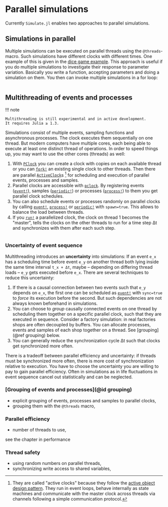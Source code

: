 # Parallel simulations

Currently `Simulate.jl` enables two approaches to parallel simulations.

## Simulations in parallel

Multiple simulations can be executed on parallel threads using the `@threads`-
macro. Such simulations have different clocks with different times. One example of
this is given in the [dice game example](../examples/dicegame/dicegame.md). This
approach is useful if you do multiple simulations to investigate their response
to parameter variation. Basically you write a function, accepting parameters and doing a simulation on them. You then can invoke multiple simulations in a for loop:

```julia
```

## Multithreading of events and processes  

!!! note

    Multithreading is still experimental and in active development.
    It requires Julia ≥ 1.3.

Simulations consist of multiple events, sampling functions and asynchronous
processes. The clock executes them sequentially on one thread. But modern computers have multiple cores, each being able to execute at least one distinct thread of operations. In order to speed things up, you may want to use the other cores (threads) as well:

1. With  [`PClock`](@ref) you can create a clock with copies on each available thread  or you can [`fork!`](@ref) an existing single clock to other threads. Then there are parallel [`ActiveClock`](@ref)s [^1] for scheduling and execution of  parallel events,  processes and samples.  
2. Parallel clocks are accessible with [`pclock`](@ref). By  registering events ([`event!`](@ref)), samples ([`periodic!`](@ref)) or processes ([`process!`](@ref)) to them you get parallel clock schedules.
3. You can also schedule events or processes randomly on parallel clocks by calling [`event!`](@ref), [`process!`](@ref) or [`periodic!`](@ref) with `spawn=true`. This allows to balance the load between threads.
4. If you [`run!`](@ref) a parallelized clock, the clock on thread 1 becomes the "master", tells the clocks on the other threads to run for a time step Δt and synchronizes with them after each such step.

```julia
```

### Uncertainty of event sequence

Multithreading introduces an **uncertainty** into simulations: If an event ``e_x`` has a scheduling time before event ``e_y`` on another thread both lying inside the same time interval ``t_x + Δt``, maybe – depending on differing thread loads – ``e_y`` gets executed before ``e_x``. There are several techniques to reduce this uncertainty:

1. If there is a causal connection between two events such that ``e_y`` depends on ``e_x``, the first one can be scheduled as [`event!`](@ref) with `sync=true` to *force* its execution before the second. But such dependencies are not always known beforehand in simulations.
2. You can choose to *group* causally connected events on one thread by scheduling them together on a specific parallel clock, such that they are executed in sequence. Consider a factory simulation: in real factories shops are often decoupled by buffers. You can allocate processes, events and samples of each shop  together on a thread. See [grouping](@ref grouping) below.
3. You can generally reduce the synchronization cycle Δt such that clocks get synchronized more often.

There is a tradeoff between parallel efficiency and uncertainty: if threads must be synchronized more often, there is more cost of synchronization relative to execution. You have to choose the uncertainty you are willing to pay to gain parallel efficiency. Often in simulations as in life fluctuations in event sequence cancel out statistically and can be neglected.

### [Grouping of events and processes](@id grouping)

- explicit grouping of events, processes and samples to parallel clocks,
- grouping them with the `@threads` macro,

### Parallel efficiency
- number of threads to use,

see the chapter in performance

### Thread safety
- using random numbers on parallel threads,
- synchronizing write access to shared variables,

[^1]: They are called "active clocks" because they follow the [active object design pattern](https://en.wikipedia.org/wiki/Active_object). They run in event loops, behave internally as state machines and communicate with the master clock across threads via channels following a simple communication protocol.
